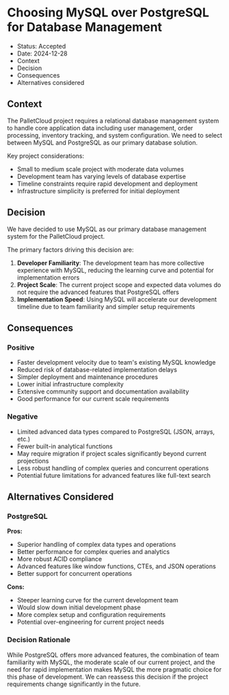 # Choosing MySQL over PostgreSQL for Database Management

- Status: Accepted
- Date: 2024-12-28
- Context
- Decision
- Consequences
- Alternatives considered

## Context

The PalletCloud project requires a relational database management system to handle core application data including user management, order processing, inventory tracking, and system configuration. We need to select between MySQL and PostgreSQL as our primary database solution.

Key project considerations:
- Small to medium scale project with moderate data volumes
- Development team has varying levels of database expertise
- Timeline constraints require rapid development and deployment
- Infrastructure simplicity is preferred for initial deployment

## Decision

We have decided to use MySQL as our primary database management system for the PalletCloud project.

The primary factors driving this decision are:

1. **Developer Familiarity**: The development team has more collective experience with MySQL, reducing the learning curve and potential for implementation errors
2. **Project Scale**: The current project scope and expected data volumes do not require the advanced features that PostgreSQL offers
3. **Implementation Speed**: Using MySQL will accelerate our development timeline due to team familiarity and simpler setup requirements

## Consequences

### Positive
- Faster development velocity due to team's existing MySQL knowledge
- Reduced risk of database-related implementation delays
- Simpler deployment and maintenance procedures
- Lower initial infrastructure complexity
- Extensive community support and documentation availability
- Good performance for our current scale requirements

### Negative
- Limited advanced data types compared to PostgreSQL (JSON, arrays, etc.)
- Fewer built-in analytical functions
- May require migration if project scales significantly beyond current projections
- Less robust handling of complex queries and concurrent operations
- Potential future limitations for advanced features like full-text search

## Alternatives Considered

### PostgreSQL
**Pros:**
- Superior handling of complex data types and operations
- Better performance for complex queries and analytics
- More robust ACID compliance
- Advanced features like window functions, CTEs, and JSON operations
- Better support for concurrent operations

**Cons:**
- Steeper learning curve for the current development team
- Would slow down initial development phase
- More complex setup and configuration requirements
- Potential over-engineering for current project needs

### Decision Rationale
While PostgreSQL offers more advanced features, the combination of team familiarity with MySQL, the moderate scale of our current project, and the need for rapid implementation makes MySQL the more pragmatic choice for this phase of development. We can reassess this decision if the project requirements change significantly in the future.
